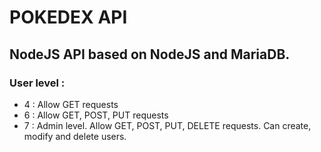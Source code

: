 # POKEDEX API
NodeJS API based on NodeJS and MariaDB.
---
### User level :
- 4 : Allow GET requests
- 6 : Allow GET, POST, PUT requests
- 7 : Admin level. Allow GET, POST, PUT, DELETE requests. Can create, modify and delete users.
